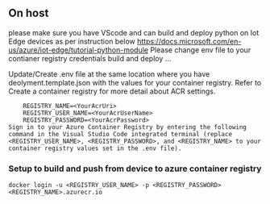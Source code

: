## On host 

  please make sure you have VScode and can build and deploy python on Iot Edge devices as per instruction below
    https://docs.microsoft.com/en-us/azure/iot-edge/tutorial-python-module
  Please change env file to your contianer registry credentials build and deploy ...
  
  Update/Create .env file at the same location where you have deolyment.template.json with the values for your container registry. Refer to Create a container registry for more detail about ACR  settings.
  
        REGISTRY_NAME=<YourAcrUri>
        REGISTRY_USER_NAME=<YourAcrUserName>
        REGISTRY_PASSWORD=<YourAcrPassword>
    Sign in to your Azure Container Registry by entering the following command in the Visual Studio Code integrated terminal (replace <REGISTRY_USER_NAME>, <REGISTRY_PASSWORD>, and <REGISTRY_NAME> to your container registry values set in the .env file).
### Setup to build and push from device to azure container registry
    docker login -u <REGISTRY_USER_NAME> -p <REGISTRY_PASSWORD> <REGISTRY_NAME>.azurecr.io